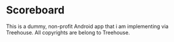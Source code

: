 # Scoreboard

This is a dummy, non-profit Android app that i am implementing via Treehouse. All copyrights are belong to Treehouse.